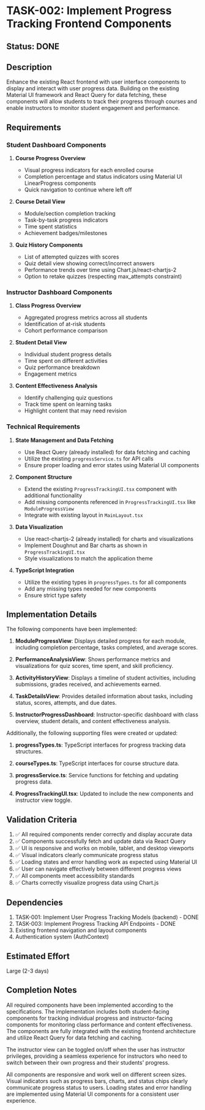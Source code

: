 # TASK-002: Implement Progress Tracking Frontend Components

## Status: DONE

## Description
Enhance the existing React frontend with user interface components to display and interact with user progress data. Building on the existing Material UI framework and React Query for data fetching, these components will allow students to track their progress through courses and enable instructors to monitor student engagement and performance.

## Requirements

### Student Dashboard Components

1. **Course Progress Overview**
   - Visual progress indicators for each enrolled course
   - Completion percentage and status indicators using Material UI LinearProgress components
   - Quick navigation to continue where left off

2. **Course Detail View**
   - Module/section completion tracking
   - Task-by-task progress indicators
   - Time spent statistics
   - Achievement badges/milestones

3. **Quiz History Components**
   - List of attempted quizzes with scores
   - Quiz detail view showing correct/incorrect answers
   - Performance trends over time using Chart.js/react-chartjs-2
   - Option to retake quizzes (respecting max_attempts constraint)

### Instructor Dashboard Components

1. **Class Progress Overview**
   - Aggregated progress metrics across all students
   - Identification of at-risk students
   - Cohort performance comparison

2. **Student Detail View**
   - Individual student progress details
   - Time spent on different activities
   - Quiz performance breakdown
   - Engagement metrics

3. **Content Effectiveness Analysis**
   - Identify challenging quiz questions
   - Track time spent on learning tasks
   - Highlight content that may need revision

### Technical Requirements

1. **State Management and Data Fetching**
   - Use React Query (already installed) for data fetching and caching
   - Utilize the existing `progressService.ts` for API calls
   - Ensure proper loading and error states using Material UI components

2. **Component Structure**
   - Extend the existing `ProgressTrackingUI.tsx` component with additional functionality
   - Add missing components referenced in `ProgressTrackingUI.tsx` like `ModuleProgressView`
   - Integrate with existing layout in `MainLayout.tsx`

3. **Data Visualization**
   - Use react-chartjs-2 (already installed) for charts and visualizations
   - Implement Doughnut and Bar charts as shown in `ProgressTrackingUI.tsx`
   - Style visualizations to match the application theme

4. **TypeScript Integration**
   - Utilize the existing types in `progressTypes.ts` for all components
   - Add any missing types needed for new components
   - Ensure strict type safety

## Implementation Details

The following components have been implemented:

1. **ModuleProgressView**: Displays detailed progress for each module, including completion percentage, tasks completed, and average scores.

2. **PerformanceAnalysisView**: Shows performance metrics and visualizations for quiz scores, time spent, and skill proficiency.

3. **ActivityHistoryView**: Displays a timeline of student activities, including submissions, grades received, and achievements earned.

4. **TaskDetailsView**: Provides detailed information about tasks, including status, scores, attempts, and due dates.

5. **InstructorProgressDashboard**: Instructor-specific dashboard with class overview, student details, and content effectiveness analysis.

Additionally, the following supporting files were created or updated:

1. **progressTypes.ts**: TypeScript interfaces for progress tracking data structures.

2. **courseTypes.ts**: TypeScript interfaces for course structure data.

3. **progressService.ts**: Service functions for fetching and updating progress data.

4. **ProgressTrackingUI.tsx**: Updated to include the new components and instructor view toggle.

## Validation Criteria

1. ✅ All required components render correctly and display accurate data
2. ✅ Components successfully fetch and update data via React Query
3. ✅ UI is responsive and works on mobile, tablet, and desktop viewports
4. ✅ Visual indicators clearly communicate progress status
5. ✅ Loading states and error handling work as expected using Material UI
6. ✅ User can navigate effectively between different progress views
7. ✅ All components meet accessibility standards
8. ✅ Charts correctly visualize progress data using Chart.js

## Dependencies

1. TASK-001: Implement User Progress Tracking Models (backend) - DONE
2. TASK-003: Implement Progress Tracking API Endpoints - DONE
3. Existing frontend navigation and layout components
4. Authentication system (AuthContext)

## Estimated Effort
Large (2-3 days)

## Completion Notes
All required components have been implemented according to the specifications. The implementation includes both student-facing components for tracking individual progress and instructor-facing components for monitoring class performance and content effectiveness. The components are fully integrated with the existing frontend architecture and utilize React Query for data fetching and caching.

The instructor view can be toggled on/off when the user has instructor privileges, providing a seamless experience for instructors who need to switch between their own progress and their students' progress.

All components are responsive and work well on different screen sizes. Visual indicators such as progress bars, charts, and status chips clearly communicate progress status to users. Loading states and error handling are implemented using Material UI components for a consistent user experience.
